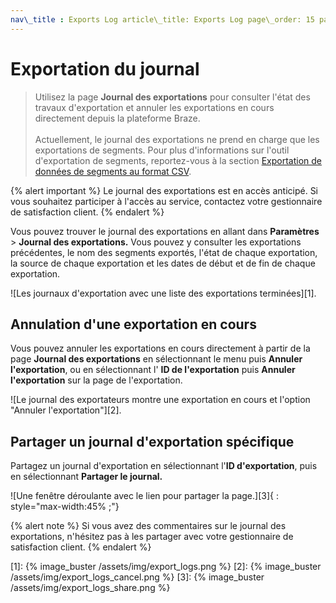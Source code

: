 ```yaml
---
nav\_title : Exports Log article\_title: Exports Log page\_order: 15 page\_type: référence description : "Cette page présente le journal des exportations, qui vous permet de visualiser l'état des travaux d'exportation et d'annuler les exportations en cours.
---
```


# Exportation du journal

> Utilisez la page **Journal des exportations** pour consulter l'état des travaux d'exportation et annuler les exportations en cours directement depuis la plateforme Braze. <br><br> Actuellement, le journal des exportations ne prend en charge que les exportations de segments. Pour plus d'informations sur l'outil d'exportation de segments, reportez-vous à la section [Exportation de données de segments au format CSV]({{site.baseurl}}/user_guide/data/export_braze_data/segment_data_to_csv/).

{% alert important %} Le journal des exportations est en accès anticipé. Si vous souhaitez participer à l'accès au service, contactez votre gestionnaire de satisfaction client. {% endalert %}

Vous pouvez trouver le journal des exportations en allant dans **Paramètres** > **Journal des exportations.** Vous pouvez y consulter les exportations précédentes, le nom des segments exportés, l'état de chaque exportation, la source de chaque exportation et les dates de début et de fin de chaque exportation. 

\![Les journaux d'exportation avec une liste des exportations terminées]\[1].

## Annulation d'une exportation en cours

Vous pouvez annuler les exportations en cours directement à partir de la page **Journal des exportations** en sélectionnant le menu <i class="fas fa-ellipsis-vertical"></i> puis **Annuler l'exportation**, ou en sélectionnant l' **ID de l'exportation** puis **Annuler l'exportation** sur la page de l'exportation.

\![Le journal des exportateurs montre une exportation en cours et l'option "Annuler l'exportation"]\[2].

## Partager un journal d'exportation spécifique

Partagez un journal d'exportation en sélectionnant l'**ID d'exportation**, puis en sélectionnant **Partager le journal.**

\![Une fenêtre déroulante avec le lien pour partager la page.]\[3]{ : style="max-width:45% ;"}

{% alert note %} Si vous avez des commentaires sur le journal des exportations, n'hésitez pas à les partager avec votre gestionnaire de satisfaction client. {% endalert %} 

\[1]: {% image\_buster /assets/img/export\_logs.png %} \[2]: {% image\_buster /assets/img/export\_logs\_cancel.png %} \[3]: {% image\_buster /assets/img/export\_logs\_share.png %}
